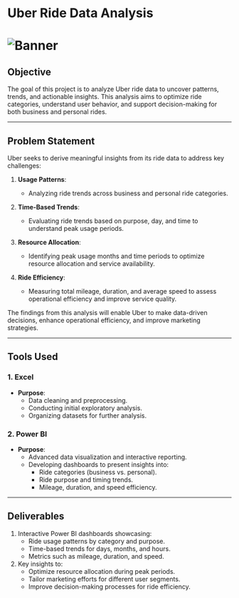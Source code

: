 # **Uber Ride Data Analysis**
# ![Banner]("Uber.png")
## **Objective**
The goal of this project is to analyze Uber ride data to uncover patterns, trends, and actionable insights. This analysis aims to optimize ride categories, understand user behavior, and support decision-making for both business and personal rides.

---

## **Problem Statement**
Uber seeks to derive meaningful insights from its ride data to address key challenges:

1. **Usage Patterns**:
   - Analyzing ride trends across business and personal ride categories.

2. **Time-Based Trends**:
   - Evaluating ride trends based on purpose, day, and time to understand peak usage periods.

3. **Resource Allocation**:
   - Identifying peak usage months and time periods to optimize resource allocation and service availability.

4. **Ride Efficiency**:
   - Measuring total mileage, duration, and average speed to assess operational efficiency and improve service quality.

The findings from this analysis will enable Uber to make data-driven decisions, enhance operational efficiency, and improve marketing strategies.

---

## **Tools Used**

### **1. Excel**
- **Purpose**:
  - Data cleaning and preprocessing.
  - Conducting initial exploratory analysis.
  - Organizing datasets for further analysis.

### **2. Power BI**
- **Purpose**:
  - Advanced data visualization and interactive reporting.
  - Developing dashboards to present insights into:
    - Ride categories (business vs. personal).
    - Ride purpose and timing trends.
    - Mileage, duration, and speed efficiency.

---

## **Deliverables**
1. Interactive Power BI dashboards showcasing:
   - Ride usage patterns by category and purpose.
   - Time-based trends for days, months, and hours.
   - Metrics such as mileage, duration, and speed.
2. Key insights to:
   - Optimize resource allocation during peak periods.
   - Tailor marketing efforts for different user segments.
   - Improve decision-making processes for ride efficiency.
